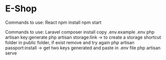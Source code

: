 # E-Shop

Commands to use: React
npm install
npm start


Commands to use: Laravel
composer install
copy .env.example .env
php artisan key:generate
php artisan storage:link -> to create a storage shortcut folder in public folder, if exist remove and try again
php artisan passport:install -> get two keys generated and paste in .env file
php artisan serve
